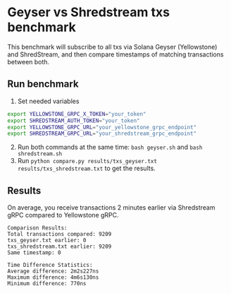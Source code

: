 # Geyser vs Shredstream txs benchmark

This benchmark will subscribe to all txs via Solana Geyser (Yellowstone) and ShredStream, and then compare timestamps of matching transactions between both.

## Run benchmark

1. Set needed variables
```bash
export YELLOWSTONE_GRPC_X_TOKEN="your_token"
export SHREDSTREAM_AUTH_TOKEN="your_token"
export YELLOWSTONE_GRPC_URL="your_yellowstone_grpc_endpoint"
export SHREDSTREAM_GRPC_URL="your_shredstream_grpc_endpoint"
```
2. Run both commands at the same time: `bash geyser.sh` and `bash shredstream.sh`
3. Run `python compare.py results/txs_geyser.txt results/txs_shredstream.txt` to get the results.

## Results
On average, you receive transactions 2 minutes earlier via Shredstream gRPC compared to Yellowstone gRPC.

```
Comparison Results:
Total transactions compared: 9209
txs_geyser.txt earlier: 0
txs_shredstream.txt earlier: 9209
Same timestamp: 0

Time Difference Statistics:
Average difference: 2m2s227ns
Maximum difference: 4m6s130ns
Minimum difference: 770ns
```